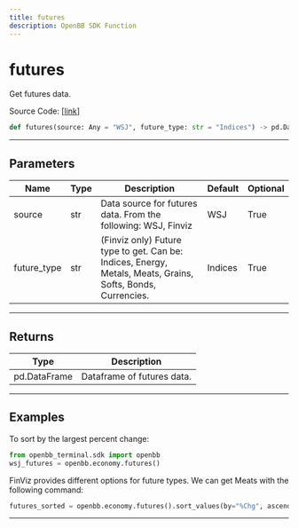 ```yaml
---
title: futures
description: OpenBB SDK Function
---
```


# futures

Get futures data.

Source Code: [[link](https://github.com/OpenBB-finance/OpenBBTerminal/tree/main/openbb_terminal/economy/sdk_helpers.py#L8)]

```python
def futures(source: Any = "WSJ", future_type: str = "Indices") -> pd.DataFrame
```

---

## Parameters

| Name | Type | Description | Default | Optional |
| ---- | ---- | ----------- | ------- | -------- |
| source | str | Data source for futures data.  From the following: WSJ, Finviz | WSJ | True |
| future_type | str | (Finviz only) Future type to get.  Can be: Indices, Energy, Metals, Meats, Grains, Softs, Bonds, Currencies. | Indices | True |


---

## Returns

| Type | Description |
| ---- | ----------- |
| pd.DataFrame | Dataframe of futures data. |
---

## Examples

To sort by the largest percent change:
```python
from openbb_terminal.sdk import openbb
wsj_futures = openbb.economy.futures()
```


FinViz provides different options for future types.  We can get Meats with the following command:
```python
futures_sorted = openbb.economy.futures().sort_values(by="%Chg", ascending=False)
```

---

